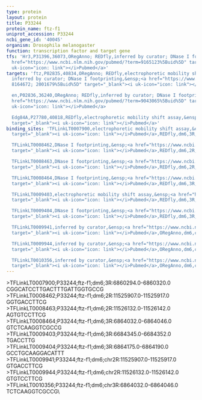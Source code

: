 ```yaml
---
type: protein
layout: protein
title: P33244
protein_name: ftz-f1
uniprot_accession: P33244
ncbi_gene_id: '40045'
organism: Drosophila melanogaster
function: transcription factor and target gene
tfs: 'Hr3,P31396,36073,ORegAnno; REDfly,inferred by curator; DNase I footprinting,&ensp;<a
  href="https://www.ncbi.nlm.nih.gov/pubmed/?term=9165123%5Buid%5D" target="_blank"><i
  uk-icon="icon: link"></i>Pubmed</a>'
targets: 'ftz,P02835,40834,ORegAnno; REDfly,electrophoretic mobility shift assay;
  inferred by curator; DNase I footprinting,&ensp;<a href="https://www.ncbi.nlm.nih.gov/pubmed/?term=11520662;
  8164672; 2001679%5Buid%5D" target="_blank"><i uk-icon="icon: link"></i>Pubmed</a>

  en,P02836,36240,ORegAnno; REDfly,inferred by curator; DNase I footprinting,&ensp;<a
  href="https://www.ncbi.nlm.nih.gov/pubmed/?term=9043065%5Buid%5D" target="_blank"><i
  uk-icon="icon: link"></i>Pubmed</a>

  Edg84A,P27780,40818,REDfly,electrophoretic mobility shift assay,&ensp;<a href="https://www.ncbi.nlm.nih.gov/pubmed/?term=8887679%5Buid%5D"
  target="_blank"><i uk-icon="icon: link"></i>Pubmed</a>'
binding_sites: 'TFLinkLT0007900,electrophoretic mobility shift assay,&ensp;<a href="https://www.ncbi.nlm.nih.gov/pubmed/?term=11520662%5Buid%5D"
  target="_blank"><i uk-icon="icon: link"></i>Pubmed</a>,REDfly,dm6,3R,6860294,6860320,-

  TFLinkLT0008462,DNase I footprinting,&ensp;<a href="https://www.ncbi.nlm.nih.gov/pubmed/?term=9043065%5Buid%5D"
  target="_blank"><i uk-icon="icon: link"></i>Pubmed</a>,REDfly,dm6,2R,11525907,11525917,-

  TFLinkLT0008463,DNase I footprinting,&ensp;<a href="https://www.ncbi.nlm.nih.gov/pubmed/?term=9043065%5Buid%5D"
  target="_blank"><i uk-icon="icon: link"></i>Pubmed</a>,REDfly,dm6,2R,11526132,11526142,-

  TFLinkLT0008464,DNase I footprinting,&ensp;<a href="https://www.ncbi.nlm.nih.gov/pubmed/?term=8164672%5Buid%5D"
  target="_blank"><i uk-icon="icon: link"></i>Pubmed</a>,REDfly,dm6,3R,6864032,6864046,-

  TFLinkLT0009403,electrophoretic mobility shift assay,&ensp;<a href="https://www.ncbi.nlm.nih.gov/pubmed/?term=8887679%5Buid%5D"
  target="_blank"><i uk-icon="icon: link"></i>Pubmed</a>,REDfly,dm6,3R,6684345,6684352,-

  TFLinkLT0009404,DNase I footprinting,&ensp;<a href="https://www.ncbi.nlm.nih.gov/pubmed/?term=2001679%5Buid%5D"
  target="_blank"><i uk-icon="icon: link"></i>Pubmed</a>,REDfly,dm6,3R,6864175,6864190,-

  TFLinkLT0009941,inferred by curator,&ensp;<a href="https://www.ncbi.nlm.nih.gov/pubmed/?term=9043065%5Buid%5D"
  target="_blank"><i uk-icon="icon: link"></i>Pubmed</a>,ORegAnno,dm6,chr2R,11525907,11525917,+

  TFLinkLT0009944,inferred by curator,&ensp;<a href="https://www.ncbi.nlm.nih.gov/pubmed/?term=9043065%5Buid%5D"
  target="_blank"><i uk-icon="icon: link"></i>Pubmed</a>,ORegAnno,dm6,chr2R,11526132,11526142,+

  TFLinkLT0010356,inferred by curator,&ensp;<a href="https://www.ncbi.nlm.nih.gov/pubmed/?term=8164672%5Buid%5D"
  target="_blank"><i uk-icon="icon: link"></i>Pubmed</a>,ORegAnno,dm6,chr3R,6864032,6864046,+'
---
```

\>TFLinkLT0007900;P33244;ftz-f1;dm6;3R:6860294.0-6860320.0\CGGCATCCTTGACTTTGATTGGTGCCG\\>TFLinkLT0008462;P33244;ftz-f1;dm6;2R:11525907.0-11525917.0\GGTGACCTTCG\\>TFLinkLT0008463;P33244;ftz-f1;dm6;2R:11526132.0-11526142.0\AGTGTCCTTCG\\>TFLinkLT0008464;P33244;ftz-f1;dm6;3R:6864032.0-6864046.0\GTCTCAAGGTCGCCG\\>TFLinkLT0009403;P33244;ftz-f1;dm6;3R:6684345.0-6684352.0\TGACCTTG\\>TFLinkLT0009404;P33244;ftz-f1;dm6;3R:6864175.0-6864190.0\GCCTGCAAGGACATTT\\>TFLinkLT0009941;P33244;ftz-f1;dm6;chr2R:11525907.0-11525917.0\GTGACCTTCG\\>TFLinkLT0009944;P33244;ftz-f1;dm6;chr2R:11526132.0-11526142.0\GTGTCCTTCG\\>TFLinkLT0010356;P33244;ftz-f1;dm6;chr3R:6864032.0-6864046.0\TCTCAAGGTCGCCG\